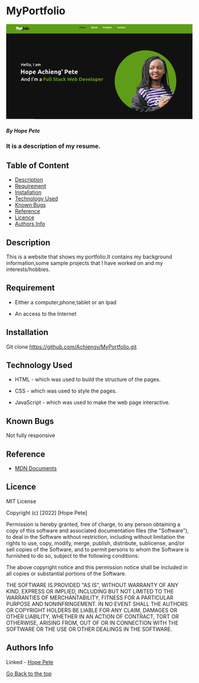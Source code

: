 # MyPortfolio
<img src="./Images/landing.png">

##### By Hope Pete
### It is a description of my resume.

## Table of Content

+ [Description](#description)
+ [Requirement](#requirement)
+ [Installation](#installation)
+ [Technology Used](#technology-used)
+ [Known Bugs](#known-bugs)
+ [Reference](#reference)
+ [Licence](#licence)
+ [Authors Info](#author-Info)

## Description
<p>This is  a website that shows my portfolio.It contains my  background information,some sample projects that I have worked on and my interests/hobbies.</p>


## Requirement

* Either a computer,phone,tablet or an Ipad

* An access to the Internet

## Installation
Git clone https://github.com/Achiengy/MyPortfolio.git

## Technology Used
* HTML - which was used to build the structure of the pages.

* CSS - which was used to style the pages.

* JavaScript - which was used to make the web page interactive.

## Known Bugs
Not fully responsive

## Reference
* <a href="https://developer.mozilla.org/en-US/">MDN Documents</a>

## Licence

MIT License

Copyright (c) [2022] [Hope Pete]

Permission is hereby granted, free of charge, to any person obtaining a copy
of this software and associated documentation files (the "Software"), to deal
in the Software without restriction, including without limitation the rights
to use, copy, modify, merge, publish, distribute, sublicense, and/or sell
copies of the Software, and to permit persons to whom the Software is
furnished to do so, subject to the following conditions:

The above copyright notice and this permission notice shall be included in all
copies or substantial portions of the Software.

THE SOFTWARE IS PROVIDED "AS IS", WITHOUT WARRANTY OF ANY KIND, EXPRESS OR
IMPLIED, INCLUDING BUT NOT LIMITED TO THE WARRANTIES OF MERCHANTABILITY,
FITNESS FOR A PARTICULAR PURPOSE AND NONINFRINGEMENT. IN NO EVENT SHALL THE
AUTHORS OR COPYRIGHT HOLDERS BE LIABLE FOR ANY CLAIM, DAMAGES OR OTHER
LIABILITY, WHETHER IN AN ACTION OF CONTRACT, TORT OR OTHERWISE, ARISING FROM,
OUT OF OR IN CONNECTION WITH THE SOFTWARE OR THE USE OR OTHER DEALINGS IN THE
SOFTWARE.


## Authors Info

Linked - [Hope Pete](https://www.linkedin.com/public-profile/settings?trk=d_flagship3_profile_self_view_public_profile&lipi=urn%3Ali%3Apage%3Ad_flagship3_profile_self_edit_contact_info%3Bm11EDIJVSQu29ovQ2888fA%3D%3D)

[Go Back to the top](#portfolio)


